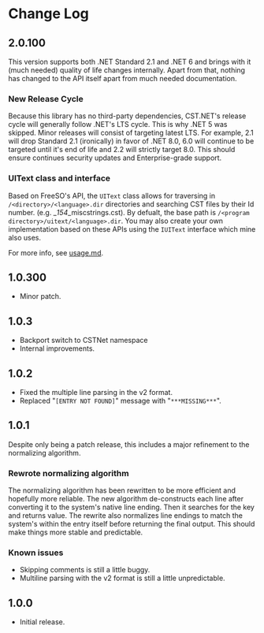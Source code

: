 # Change Log

## 2.0.100

This version supports both .NET Standard 2.1 and .NET 6 and brings with it (much needed) quality of life changes internally. Apart from that, nothing has changed to the API itself apart from much needed documentation.

### New Release Cycle

Because this library has no third-party dependencies, CST.NET's release cycle will generally follow .NET's LTS cycle. This is why .NET 5 was skipped. Minor releases will consist of targeting latest LTS. For example, 2.1 will drop Standard 2.1 (ironically) in favor of .NET 8.0, 6.0 will continue to be targeted until it's end of life and 2.2 will strictly target 8.0. This should ensure continues security updates and Enterprise-grade support.

### UIText class and interface

Based on FreeSO's API, the ``UIText`` class allows for traversing in ``/<directory>/<language>.dir`` directories and searching CST files by their Id number. (e.g. _*154*_miscstrings.cst). By defualt, the base path is ``/<program directory>/uitext/<language>.dir``. You may also create your own implementation based on these APIs using the ``IUIText`` interface which mine also uses.

For more info, see [usage.md](./usage.md).

## 1.0.300

- Minor patch.

## 1.0.3

- Backport switch to CSTNet namespace
- Internal improvements.

## 1.0.2

- Fixed the multiple line parsing in the v2 format.
- Replaced "``[ENTRY NOT FOUND]``" message with "``***MISSING***``".

## 1.0.1

Despite only being a patch release, this includes a major refinement to the normalizing algorithm.

### Rewrote normalizing algorithm

The normalizing algorithm has been rewritten to be more efficient and hopefully more reliable. The new algorithm de-constructs each line after converting it to the system's native line ending. Then it searches for the key and returns value. The rewrite also normalizes line endings to match the system's within the entry itself before returning the final output. This should make things more stable and predictable.

### Known issues

- Skipping comments is still a little buggy.
- Multiline parsing with the v2 format is still a little unpredictable.

## 1.0.0

- Initial release.
